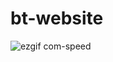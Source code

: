 # bt-website
![ezgif com-speed](https://github.com/yigityardibi/bt-website/assets/147426008/d4c3e353-807f-4ae3-aaf1-2733b172ff8d)
